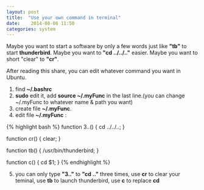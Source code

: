 ```yaml
---
layout: post
title:  "Use your own command in terminal"
date:    2014-08-06 11:50
categories: system
---
```

Maybe you want to start a software by only a few words just like **"tb"** to start **thunderbird**.
Maybe you want to **"cd ../../.."** easier.
Maybe you want to short "clear" to **"cr"**.

After reading this share, you can edit whatever command you want in Ubuntu.

1. find **~/.bashrc**
2. **sudo** edit it, add **source ~/.myFunc** in the last line.(you can change ~/.myFunc to whatever name & path you want)
3. create file **~/.myFunc**.
4. edit file **~/.myFunc** :

{% highlight bash %}
function 3..() { cd ../../..; }

function cr() { clear; }

function tb() { /usr/bin/thunderbird; }

function c() { cd $1; }
{% endhighlight %}


5. you can only type **"3.."** to **"cd .."** three times, use **cr** to clear your teminal, use **tb** to launch thunderbird, use **c** to replace **cd**
